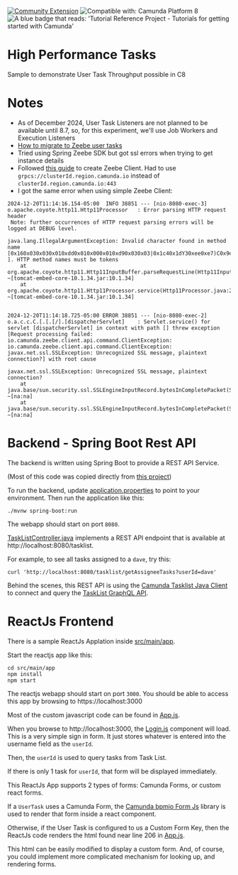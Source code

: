 [![Community Extension](https://img.shields.io/badge/Community%20Extension-An%20open%20source%20community%20maintained%20project-FF4700)](https://github.com/camunda-community-hub/community)
![Compatible with: Camunda Platform 8](https://img.shields.io/badge/Compatible%20with-Camunda%20Platform%208-0072Ce)
<img src="https://img.shields.io/badge/Tutorial%20Reference%20Project-Tutorials%20for%20getting%20started%20with%20Camunda-%2338A3E1" alt="A blue badge that reads: 'Tutorial Reference Project - Tutorials for getting started with Camunda'">

# High Performance Tasks

Sample to demonstrate User Task Throughput possible in C8

# Notes

- As of December 2024, User Task Listeners are not planned to be available until 8.7, so, for this experiment, we'll use Job Workers and Execution Listeners
- [How to migrate to Zeebe user tasks](https://docs.camunda.io/docs/apis-tools/migration-manuals/migrate-to-zeebe-user-tasks/)
- Tried using Spring Zeebe SDK but got ssl errors when trying to get instance details
- Followed [this guide](https://docs.camunda.io/docs/apis-tools/java-client/) to create Zeebe Client. Had to use `grpcs://clusterId.region.camunda.io` instead of `clusterId.region.camunda.io:443`
- I got the same error when using simple Zeebe Client: 
```
2024-12-20T11:14:16.154-05:00  INFO 38851 --- [nio-8080-exec-3] o.apache.coyote.http11.Http11Processor   : Error parsing HTTP request header
 Note: further occurrences of HTTP request parsing errors will be logged at DEBUG level.

java.lang.IllegalArgumentException: Invalid character found in method name [0x160x030x030x010xdd0x010x000x010xd90x030x03|0x1c40x1dY30xee0xe7)C0x9e0x930xfb[0xe50x0b30x9aR0xed0x000xe4o0x100xdd0x950xd3^0xc40xed0x08[ ]. HTTP method names must be tokens
	at org.apache.coyote.http11.Http11InputBuffer.parseRequestLine(Http11InputBuffer.java:406) ~[tomcat-embed-core-10.1.34.jar:10.1.34]
	at org.apache.coyote.http11.Http11Processor.service(Http11Processor.java:270) ~[tomcat-embed-core-10.1.34.jar:10.1.34]


2024-12-20T11:14:18.725-05:00 ERROR 38851 --- [nio-8080-exec-2] o.a.c.c.C.[.[.[/].[dispatcherServlet]    : Servlet.service() for servlet [dispatcherServlet] in context with path [] threw exception [Request processing failed: io.camunda.zeebe.client.api.command.ClientException: io.camunda.zeebe.client.api.command.ClientException: javax.net.ssl.SSLException: Unrecognized SSL message, plaintext connection?] with root cause

javax.net.ssl.SSLException: Unrecognized SSL message, plaintext connection?
	at java.base/sun.security.ssl.SSLEngineInputRecord.bytesInCompletePacket(SSLEngineInputRecord.java:145) ~[na:na]
	at java.base/sun.security.ssl.SSLEngineInputRecord.bytesInCompletePacket(SSLEngineInputRecord.java:64) ~[na:na]

```


# Backend - Spring Boot Rest API

The backend is written using Spring Boot to provide a REST API Service.

(Most of this code was copied directly from
[this project](https://github.com/camunda-community-hub/camunda-8-process-solution-template))

To run the backend, update [application.properties](src/main/resources/application.properties) to point to your environment. Then run the application like this:

```shell
./mvnw spring-boot:run
```

The webapp should start on port `8080`.

[TaskListController.java](src/main/java/org/example/camunda/process/solution/facade/TaskListController.java) implements a REST API endpoint that is available at http://localhost:8080/tasklist.

For example, to see all tasks assigned to a `dave`, try this:

```shell
curl 'http://localhost:8080/tasklist/getAssigneeTasks?userId=dave'
```

Behind the scenes, this REST API is using the [Camunda Tasklist Java Client](https://github.com/camunda-community-hub/camunda-tasklist-client-java) to connect and query the [TaskList GraphQL API](https://docs.camunda.io/docs/apis-clients/tasklist-api/tasklist-api-overview/).

# ReactJs Frontend

There is a sample ReactJs Applation inside [src/main/app](src/main/app).

Start the reactjs app like this:

```shell
cd src/main/app
npm install
npm start
```
The reactjs webapp should start on port `3000`. You should be able to access this app by browsing to https://localhost:3000

Most of the custom javascript code can be found in [App.js](src/main/app/src/tasklist/App.js).

When you browse to http://localhost:3000, the [Login.js](src/main/app/src/tasklist/Login.js) component will load. This is a very simple sign in form. It just stores whatever is entered into the username field as the `userId`.

Then, the `userId` is used to query tasks from Task List.

If there is only 1 task for `userId`, that form will be displayed immediately.

This ReactJs App supports 2 types of forms: Camunda Forms, or custom react forms.

If a `UserTask` uses a Camunda Form, the [Camunda bpmio Form Js](https://bpmn.io/toolkit/form-js/) library is used to render that form inside a react component.

Otherwise, if the User Task is configured to us a Custom Form Key, then the ReactJs code renders the html found near line 206 in [App.js](src/main/app/src/tasklist/App.js).

This html can be easily modified to display a custom form. And, of course, you could implement more complicated mechanism for looking up, and rendering forms.


